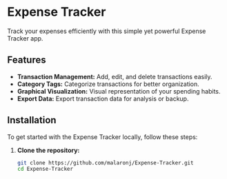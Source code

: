 # Expense Tracker

Track your expenses efficiently with this simple yet powerful Expense Tracker app.

## Features

- **Transaction Management:** Add, edit, and delete transactions easily.
- **Category Tags:** Categorize transactions for better organization.
- **Graphical Visualization:** Visual representation of your spending habits.
- **Export Data:** Export transaction data for analysis or backup.

## Installation

To get started with the Expense Tracker locally, follow these steps:

1. **Clone the repository:**

   ```bash
   git clone https://github.com/malaronj/Expense-Tracker.git
   cd Expense-Tracker
